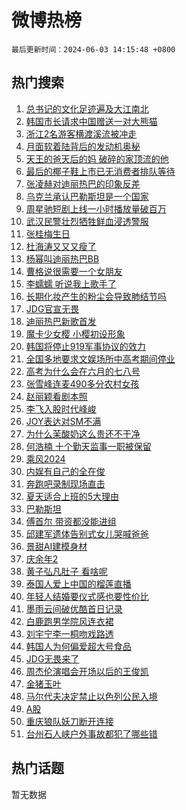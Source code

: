 # 微博热榜

`最后更新时间：2024-06-03 14:15:48 +0800`

## 热门搜索

1. [总书记的文化足迹遍及大江南北](https://m.weibo.cn/search?containerid=100103type%3D1%26t%3D10%26q%3D%23%E6%80%BB%E4%B9%A6%E8%AE%B0%E7%9A%84%E6%96%87%E5%8C%96%E8%B6%B3%E8%BF%B9%E9%81%8D%E5%8F%8A%E5%A4%A7%E6%B1%9F%E5%8D%97%E5%8C%97%23&stream_entry_id=51&isnewpage=1&extparam=seat%3D1%26dgr%3D0%26filter_type%3Drealtimehot%26stream_entry_id%3D51%26c_type%3D51%26pos%3D0%26q%3D%2523%25E6%2580%25BB%25E4%25B9%25A6%25E8%25AE%25B0%25E7%259A%2584%25E6%2596%2587%25E5%258C%2596%25E8%25B6%25B3%25E8%25BF%25B9%25E9%2581%258D%25E5%258F%258A%25E5%25A4%25A7%25E6%25B1%259F%25E5%258D%2597%25E5%258C%2597%2523%26cate%3D10103%26display_time%3D1717395347%26pre_seqid%3D1717395347607013551228)
1. [韩国市长请求中国赠送一对大熊猫](https://m.weibo.cn/search?containerid=100103type%3D1%26t%3D10%26q%3D%23%E9%9F%A9%E5%9B%BD%E5%B8%82%E9%95%BF%E8%AF%B7%E6%B1%82%E4%B8%AD%E5%9B%BD%E8%B5%A0%E9%80%81%E4%B8%80%E5%AF%B9%E5%A4%A7%E7%86%8A%E7%8C%AB%23&stream_entry_id=31&isnewpage=1&extparam=seat%3D1%26filter_type%3Drealtimehot%26c_type%3D31%26lcate%3D5001%26cate%3D5001%26band_rank%3D1%26q%3D%2523%25E9%259F%25A9%25E5%259B%25BD%25E5%25B8%2582%25E9%2595%25BF%25E8%25AF%25B7%25E6%25B1%2582%25E4%25B8%25AD%25E5%259B%25BD%25E8%25B5%25A0%25E9%2580%2581%25E4%25B8%2580%25E5%25AF%25B9%25E5%25A4%25A7%25E7%2586%258A%25E7%258C%25AB%2523%26stream_entry_id%3D31%26pos%3D0%26realpos%3D1%26dgr%3D0%26flag%3D2%26display_time%3D1717395347%26pre_seqid%3D1717395347607013551228)
1. [浙江2名游客横渡溪流被冲走](https://m.weibo.cn/search?containerid=100103type%3D1%26t%3D10%26q%3D%23%E6%B5%99%E6%B1%9F2%E5%90%8D%E6%B8%B8%E5%AE%A2%E6%A8%AA%E6%B8%A1%E6%BA%AA%E6%B5%81%E8%A2%AB%E5%86%B2%E8%B5%B0%23&stream_entry_id=31&isnewpage=1&extparam=seat%3D1%26filter_type%3Drealtimehot%26c_type%3D31%26lcate%3D5001%26cate%3D5001%26band_rank%3D2%26q%3D%2523%25E6%25B5%2599%25E6%25B1%259F2%25E5%2590%258D%25E6%25B8%25B8%25E5%25AE%25A2%25E6%25A8%25AA%25E6%25B8%25A1%25E6%25BA%25AA%25E6%25B5%2581%25E8%25A2%25AB%25E5%2586%25B2%25E8%25B5%25B0%2523%26stream_entry_id%3D31%26pos%3D1%26realpos%3D2%26dgr%3D0%26flag%3D1%26display_time%3D1717395347%26pre_seqid%3D1717395347607013551228)
1. [月面软着陆背后的发动机奥秘](https://m.weibo.cn/search?containerid=100103type%3D1%26t%3D10%26q%3D%23%E6%9C%88%E9%9D%A2%E8%BD%AF%E7%9D%80%E9%99%86%E8%83%8C%E5%90%8E%E7%9A%84%E5%8F%91%E5%8A%A8%E6%9C%BA%E5%A5%A5%E7%A7%98%23&stream_entry_id=31&isnewpage=1&extparam=seat%3D1%26filter_type%3Drealtimehot%26c_type%3D31%26lcate%3D5001%26cate%3D5001%26band_rank%3D3%26q%3D%2523%25E6%259C%2588%25E9%259D%25A2%25E8%25BD%25AF%25E7%259D%2580%25E9%2599%2586%25E8%2583%258C%25E5%2590%258E%25E7%259A%2584%25E5%258F%2591%25E5%258A%25A8%25E6%259C%25BA%25E5%25A5%25A5%25E7%25A7%2598%2523%26stream_entry_id%3D31%26pos%3D2%26realpos%3D3%26dgr%3D0%26flag%3D1%26display_time%3D1717395347%26pre_seqid%3D1717395347607013551228)
1. [天王的爸天后的妈 破碎的家顶流的他](https://m.weibo.cn/search?containerid=100103type%3D1%26t%3D10%26q%3D%E5%A4%A9%E7%8E%8B%E7%9A%84%E7%88%B8%E5%A4%A9%E5%90%8E%E7%9A%84%E5%A6%88+%E7%A0%B4%E7%A2%8E%E7%9A%84%E5%AE%B6%E9%A1%B6%E6%B5%81%E7%9A%84%E4%BB%96&stream_entry_id=31&isnewpage=1&extparam=seat%3D1%26filter_type%3Drealtimehot%26c_type%3D31%26lcate%3D5001%26cate%3D5001%26band_rank%3D4%26q%3D%25E5%25A4%25A9%25E7%258E%258B%25E7%259A%2584%25E7%2588%25B8%25E5%25A4%25A9%25E5%2590%258E%25E7%259A%2584%25E5%25A6%2588%2520%25E7%25A0%25B4%25E7%25A2%258E%25E7%259A%2584%25E5%25AE%25B6%25E9%25A1%25B6%25E6%25B5%2581%25E7%259A%2584%25E4%25BB%2596%26stream_entry_id%3D31%26pos%3D3%26realpos%3D4%26dgr%3D0%26flag%3D1%26display_time%3D1717395347%26pre_seqid%3D1717395347607013551228)
1. [最后的椰子鞋上市已无消费者排队等待](https://m.weibo.cn/search?containerid=100103type%3D1%26t%3D10%26q%3D%23%E6%9C%80%E5%90%8E%E7%9A%84%E6%A4%B0%E5%AD%90%E9%9E%8B%E4%B8%8A%E5%B8%82%E5%B7%B2%E6%97%A0%E6%B6%88%E8%B4%B9%E8%80%85%E6%8E%92%E9%98%9F%E7%AD%89%E5%BE%85%23&stream_entry_id=31&isnewpage=1&extparam=seat%3D1%26filter_type%3Drealtimehot%26c_type%3D31%26lcate%3D5001%26cate%3D5001%26band_rank%3D5%26q%3D%2523%25E6%259C%2580%25E5%2590%258E%25E7%259A%2584%25E6%25A4%25B0%25E5%25AD%2590%25E9%259E%258B%25E4%25B8%258A%25E5%25B8%2582%25E5%25B7%25B2%25E6%2597%25A0%25E6%25B6%2588%25E8%25B4%25B9%25E8%2580%2585%25E6%258E%2592%25E9%2598%259F%25E7%25AD%2589%25E5%25BE%2585%2523%26stream_entry_id%3D31%26pos%3D4%26realpos%3D5%26dgr%3D0%26flag%3D0%26display_time%3D1717395347%26pre_seqid%3D1717395347607013551228)
1. [张凌赫对迪丽热巴的印象反差](https://m.weibo.cn/search?containerid=100103type%3D1%26t%3D10%26q%3D%23%E5%BC%A0%E5%87%8C%E8%B5%AB%E5%AF%B9%E8%BF%AA%E4%B8%BD%E7%83%AD%E5%B7%B4%E7%9A%84%E5%8D%B0%E8%B1%A1%E5%8F%8D%E5%B7%AE%23&stream_entry_id=31&isnewpage=1&extparam=seat%3D1%26filter_type%3Drealtimehot%26c_type%3D31%26lcate%3D5001%26cate%3D5001%26band_rank%3D6%26q%3D%2523%25E5%25BC%25A0%25E5%2587%258C%25E8%25B5%25AB%25E5%25AF%25B9%25E8%25BF%25AA%25E4%25B8%25BD%25E7%2583%25AD%25E5%25B7%25B4%25E7%259A%2584%25E5%258D%25B0%25E8%25B1%25A1%25E5%258F%258D%25E5%25B7%25AE%2523%26stream_entry_id%3D31%26pos%3D5%26realpos%3D6%26dgr%3D0%26flag%3D1%26display_time%3D1717395347%26pre_seqid%3D1717395347607013551228)
1. [乌克兰承认巴勒斯坦是一个国家](https://m.weibo.cn/search?containerid=100103type%3D1%26t%3D10%26q%3D%23%E4%B9%8C%E5%85%8B%E5%85%B0%E6%89%BF%E8%AE%A4%E5%B7%B4%E5%8B%92%E6%96%AF%E5%9D%A6%E6%98%AF%E4%B8%80%E4%B8%AA%E5%9B%BD%E5%AE%B6%23&stream_entry_id=31&isnewpage=1&extparam=seat%3D1%26filter_type%3Drealtimehot%26c_type%3D31%26lcate%3D5001%26cate%3D5001%26band_rank%3D7%26q%3D%2523%25E4%25B9%258C%25E5%2585%258B%25E5%2585%25B0%25E6%2589%25BF%25E8%25AE%25A4%25E5%25B7%25B4%25E5%258B%2592%25E6%2596%25AF%25E5%259D%25A6%25E6%2598%25AF%25E4%25B8%2580%25E4%25B8%25AA%25E5%259B%25BD%25E5%25AE%25B6%2523%26stream_entry_id%3D31%26pos%3D6%26realpos%3D7%26dgr%3D0%26flag%3D0%26display_time%3D1717395347%26pre_seqid%3D1717395347607013551228)
1. [周星驰短剧上线一小时播放量破百万](https://m.weibo.cn/search?containerid=100103type%3D1%26t%3D10%26q%3D%23%E5%91%A8%E6%98%9F%E9%A9%B0%E7%9F%AD%E5%89%A7%E4%B8%8A%E7%BA%BF%E4%B8%80%E5%B0%8F%E6%97%B6%E6%92%AD%E6%94%BE%E9%87%8F%E7%A0%B4%E7%99%BE%E4%B8%87%23&stream_entry_id=31&isnewpage=1&extparam=seat%3D1%26filter_type%3Drealtimehot%26c_type%3D31%26lcate%3D5001%26cate%3D5001%26band_rank%3D8%26q%3D%2523%25E5%2591%25A8%25E6%2598%259F%25E9%25A9%25B0%25E7%259F%25AD%25E5%2589%25A7%25E4%25B8%258A%25E7%25BA%25BF%25E4%25B8%2580%25E5%25B0%258F%25E6%2597%25B6%25E6%2592%25AD%25E6%2594%25BE%25E9%2587%258F%25E7%25A0%25B4%25E7%2599%25BE%25E4%25B8%2587%2523%26stream_entry_id%3D31%26pos%3D7%26realpos%3D8%26dgr%3D0%26flag%3D1%26display_time%3D1717395347%26pre_seqid%3D1717395347607013551228)
1. [武汉民警壮烈牺牲鲜血浸透警服](https://m.weibo.cn/search?containerid=100103type%3D1%26t%3D10%26q%3D%23%E6%AD%A6%E6%B1%89%E6%B0%91%E8%AD%A6%E5%A3%AE%E7%83%88%E7%89%BA%E7%89%B2%E9%B2%9C%E8%A1%80%E6%B5%B8%E9%80%8F%E8%AD%A6%E6%9C%8D%23&stream_entry_id=31&isnewpage=1&extparam=seat%3D1%26filter_type%3Drealtimehot%26c_type%3D31%26lcate%3D5001%26cate%3D5001%26band_rank%3D9%26q%3D%2523%25E6%25AD%25A6%25E6%25B1%2589%25E6%25B0%2591%25E8%25AD%25A6%25E5%25A3%25AE%25E7%2583%2588%25E7%2589%25BA%25E7%2589%25B2%25E9%25B2%259C%25E8%25A1%2580%25E6%25B5%25B8%25E9%2580%258F%25E8%25AD%25A6%25E6%259C%258D%2523%26stream_entry_id%3D31%26pos%3D8%26realpos%3D9%26dgr%3D0%26flag%3D0%26display_time%3D1717395347%26pre_seqid%3D1717395347607013551228)
1. [张桂梅生日](https://m.weibo.cn/search?containerid=100103type%3D1%26t%3D10%26q%3D%23%E5%BC%A0%E6%A1%82%E6%A2%85%E7%94%9F%E6%97%A5%23&stream_entry_id=31&isnewpage=1&extparam=seat%3D1%26filter_type%3Drealtimehot%26c_type%3D31%26lcate%3D5001%26cate%3D5001%26band_rank%3D10%26q%3D%2523%25E5%25BC%25A0%25E6%25A1%2582%25E6%25A2%2585%25E7%2594%259F%25E6%2597%25A5%2523%26stream_entry_id%3D31%26pos%3D9%26realpos%3D10%26dgr%3D0%26flag%3D32768%26display_time%3D1717395347%26pre_seqid%3D1717395347607013551228)
1. [杜海涛又又又瘦了](https://m.weibo.cn/search?containerid=100103type%3D1%26t%3D10%26q%3D%23%E6%9D%9C%E6%B5%B7%E6%B6%9B%E5%8F%88%E5%8F%88%E5%8F%88%E7%98%A6%E4%BA%86%23&stream_entry_id=31&isnewpage=1&extparam=seat%3D1%26filter_type%3Drealtimehot%26c_type%3D31%26lcate%3D5001%26cate%3D5001%26band_rank%3D11%26q%3D%2523%25E6%259D%259C%25E6%25B5%25B7%25E6%25B6%259B%25E5%258F%2588%25E5%258F%2588%25E5%258F%2588%25E7%2598%25A6%25E4%25BA%2586%2523%26stream_entry_id%3D31%26pos%3D10%26realpos%3D11%26dgr%3D0%26flag%3D2%26display_time%3D1717395347%26pre_seqid%3D1717395347607013551228)
1. [杨幂叫迪丽热巴BB](https://m.weibo.cn/search?containerid=100103type%3D1%26t%3D10%26q%3D%23%E6%9D%A8%E5%B9%82%E5%8F%AB%E8%BF%AA%E4%B8%BD%E7%83%AD%E5%B7%B4BB%23&stream_entry_id=31&isnewpage=1&extparam=seat%3D1%26filter_type%3Drealtimehot%26c_type%3D31%26lcate%3D5001%26cate%3D5001%26band_rank%3D12%26q%3D%2523%25E6%259D%25A8%25E5%25B9%2582%25E5%258F%25AB%25E8%25BF%25AA%25E4%25B8%25BD%25E7%2583%25AD%25E5%25B7%25B4BB%2523%26stream_entry_id%3D31%26pos%3D11%26realpos%3D12%26dgr%3D0%26flag%3D1%26display_time%3D1717395347%26pre_seqid%3D1717395347607013551228)
1. [曹格说很需要一个女朋友](https://m.weibo.cn/search?containerid=100103type%3D1%26t%3D10%26q%3D%23%E6%9B%B9%E6%A0%BC%E8%AF%B4%E5%BE%88%E9%9C%80%E8%A6%81%E4%B8%80%E4%B8%AA%E5%A5%B3%E6%9C%8B%E5%8F%8B%23&stream_entry_id=31&isnewpage=1&extparam=seat%3D1%26filter_type%3Drealtimehot%26c_type%3D31%26lcate%3D5001%26cate%3D5001%26band_rank%3D13%26q%3D%2523%25E6%259B%25B9%25E6%25A0%25BC%25E8%25AF%25B4%25E5%25BE%2588%25E9%259C%2580%25E8%25A6%2581%25E4%25B8%2580%25E4%25B8%25AA%25E5%25A5%25B3%25E6%259C%258B%25E5%258F%258B%2523%26stream_entry_id%3D31%26pos%3D12%26realpos%3D13%26dgr%3D0%26flag%3D2%26display_time%3D1717395347%26pre_seqid%3D1717395347607013551228)
1. [李蠕蠕 听说我上歌手了](https://m.weibo.cn/search?containerid=100103type%3D1%26t%3D10%26q%3D%E6%9D%8E%E8%A0%95%E8%A0%95+%E5%90%AC%E8%AF%B4%E6%88%91%E4%B8%8A%E6%AD%8C%E6%89%8B%E4%BA%86&stream_entry_id=31&isnewpage=1&extparam=seat%3D1%26filter_type%3Drealtimehot%26c_type%3D31%26lcate%3D5001%26cate%3D5001%26band_rank%3D14%26q%3D%25E6%259D%258E%25E8%25A0%2595%25E8%25A0%2595%2520%25E5%2590%25AC%25E8%25AF%25B4%25E6%2588%2591%25E4%25B8%258A%25E6%25AD%258C%25E6%2589%258B%25E4%25BA%2586%26stream_entry_id%3D31%26pos%3D13%26realpos%3D14%26dgr%3D0%26flag%3D1%26display_time%3D1717395347%26pre_seqid%3D1717395347607013551228)
1. [长期化妆产生的粉尘会导致肺结节吗](https://m.weibo.cn/search?containerid=100103type%3D1%26t%3D10%26q%3D%23%E9%95%BF%E6%9C%9F%E5%8C%96%E5%A6%86%E4%BA%A7%E7%94%9F%E7%9A%84%E7%B2%89%E5%B0%98%E4%BC%9A%E5%AF%BC%E8%87%B4%E8%82%BA%E7%BB%93%E8%8A%82%E5%90%97%23&stream_entry_id=31&isnewpage=1&extparam=seat%3D1%26filter_type%3Drealtimehot%26c_type%3D31%26lcate%3D5001%26cate%3D5001%26band_rank%3D15%26q%3D%2523%25E9%2595%25BF%25E6%259C%259F%25E5%258C%2596%25E5%25A6%2586%25E4%25BA%25A7%25E7%2594%259F%25E7%259A%2584%25E7%25B2%2589%25E5%25B0%2598%25E4%25BC%259A%25E5%25AF%25BC%25E8%2587%25B4%25E8%2582%25BA%25E7%25BB%2593%25E8%258A%2582%25E5%2590%2597%2523%26stream_entry_id%3D31%26pos%3D14%26realpos%3D15%26dgr%3D0%26flag%3D0%26display_time%3D1717395347%26pre_seqid%3D1717395347607013551228)
1. [JDG官宣无畏](https://m.weibo.cn/search?containerid=100103type%3D1%26t%3D10%26q%3D%23JDG%E5%AE%98%E5%AE%A3%E6%97%A0%E7%95%8F%23&stream_entry_id=31&isnewpage=1&extparam=seat%3D1%26filter_type%3Drealtimehot%26c_type%3D31%26lcate%3D5001%26cate%3D5001%26band_rank%3D16%26q%3D%2523JDG%25E5%25AE%2598%25E5%25AE%25A3%25E6%2597%25A0%25E7%2595%258F%2523%26stream_entry_id%3D31%26pos%3D15%26realpos%3D16%26dgr%3D0%26flag%3D0%26display_time%3D1717395347%26pre_seqid%3D1717395347607013551228)
1. [迪丽热巴新歌首发](https://m.weibo.cn/search?containerid=100103type%3D1%26t%3D10%26q%3D%E8%BF%AA%E4%B8%BD%E7%83%AD%E5%B7%B4%E6%96%B0%E6%AD%8C%E9%A6%96%E5%8F%91&stream_entry_id=31&isnewpage=1&extparam=seat%3D1%26filter_type%3Drealtimehot%26c_type%3D31%26lcate%3D5001%26cate%3D5001%26band_rank%3D17%26q%3D%25E8%25BF%25AA%25E4%25B8%25BD%25E7%2583%25AD%25E5%25B7%25B4%25E6%2596%25B0%25E6%25AD%258C%25E9%25A6%2596%25E5%258F%2591%26stream_entry_id%3D31%26pos%3D16%26realpos%3D17%26dgr%3D0%26flag%3D0%26display_time%3D1717395347%26pre_seqid%3D1717395347607013551228)
1. [魔卡少女樱 小樱初设形象](https://m.weibo.cn/search?containerid=100103type%3D1%26t%3D10%26q%3D%E9%AD%94%E5%8D%A1%E5%B0%91%E5%A5%B3%E6%A8%B1+%E5%B0%8F%E6%A8%B1%E5%88%9D%E8%AE%BE%E5%BD%A2%E8%B1%A1&stream_entry_id=31&isnewpage=1&extparam=seat%3D1%26filter_type%3Drealtimehot%26c_type%3D31%26lcate%3D5001%26cate%3D5001%26band_rank%3D18%26q%3D%25E9%25AD%2594%25E5%258D%25A1%25E5%25B0%2591%25E5%25A5%25B3%25E6%25A8%25B1%2520%25E5%25B0%258F%25E6%25A8%25B1%25E5%2588%259D%25E8%25AE%25BE%25E5%25BD%25A2%25E8%25B1%25A1%26stream_entry_id%3D31%26pos%3D17%26realpos%3D18%26dgr%3D0%26flag%3D1%26display_time%3D1717395347%26pre_seqid%3D1717395347607013551228)
1. [韩国将停止919军事协议的效力](https://m.weibo.cn/search?containerid=100103type%3D1%26t%3D10%26q%3D%23%E9%9F%A9%E5%9B%BD%E5%B0%86%E5%81%9C%E6%AD%A2919%E5%86%9B%E4%BA%8B%E5%8D%8F%E8%AE%AE%E7%9A%84%E6%95%88%E5%8A%9B%23&stream_entry_id=31&isnewpage=1&extparam=seat%3D1%26filter_type%3Drealtimehot%26c_type%3D31%26lcate%3D5001%26cate%3D5001%26band_rank%3D19%26q%3D%2523%25E9%259F%25A9%25E5%259B%25BD%25E5%25B0%2586%25E5%2581%259C%25E6%25AD%25A2919%25E5%2586%259B%25E4%25BA%258B%25E5%258D%258F%25E8%25AE%25AE%25E7%259A%2584%25E6%2595%2588%25E5%258A%259B%2523%26stream_entry_id%3D31%26pos%3D18%26realpos%3D19%26dgr%3D0%26flag%3D1%26display_time%3D1717395347%26pre_seqid%3D1717395347607013551228)
1. [全国多地要求文娱场所中高考期间停业](https://m.weibo.cn/search?containerid=100103type%3D1%26t%3D10%26q%3D%23%E5%85%A8%E5%9B%BD%E5%A4%9A%E5%9C%B0%E8%A6%81%E6%B1%82%E6%96%87%E5%A8%B1%E5%9C%BA%E6%89%80%E4%B8%AD%E9%AB%98%E8%80%83%E6%9C%9F%E9%97%B4%E5%81%9C%E4%B8%9A%23&stream_entry_id=31&isnewpage=1&extparam=seat%3D1%26filter_type%3Drealtimehot%26c_type%3D31%26lcate%3D5001%26cate%3D5001%26band_rank%3D20%26q%3D%2523%25E5%2585%25A8%25E5%259B%25BD%25E5%25A4%259A%25E5%259C%25B0%25E8%25A6%2581%25E6%25B1%2582%25E6%2596%2587%25E5%25A8%25B1%25E5%259C%25BA%25E6%2589%2580%25E4%25B8%25AD%25E9%25AB%2598%25E8%2580%2583%25E6%259C%259F%25E9%2597%25B4%25E5%2581%259C%25E4%25B8%259A%2523%26stream_entry_id%3D31%26pos%3D19%26realpos%3D20%26dgr%3D0%26flag%3D0%26display_time%3D1717395347%26pre_seqid%3D1717395347607013551228)
1. [高考为什么会在六月的七八号](https://m.weibo.cn/search?containerid=100103type%3D1%26t%3D10%26q%3D%23%E9%AB%98%E8%80%83%E4%B8%BA%E4%BB%80%E4%B9%88%E4%BC%9A%E5%9C%A8%E5%85%AD%E6%9C%88%E7%9A%84%E4%B8%83%E5%85%AB%E5%8F%B7%23&stream_entry_id=31&isnewpage=1&extparam=seat%3D1%26filter_type%3Drealtimehot%26c_type%3D31%26lcate%3D5001%26cate%3D5001%26band_rank%3D21%26q%3D%2523%25E9%25AB%2598%25E8%2580%2583%25E4%25B8%25BA%25E4%25BB%2580%25E4%25B9%2588%25E4%25BC%259A%25E5%259C%25A8%25E5%2585%25AD%25E6%259C%2588%25E7%259A%2584%25E4%25B8%2583%25E5%2585%25AB%25E5%258F%25B7%2523%26stream_entry_id%3D31%26pos%3D20%26realpos%3D21%26dgr%3D0%26flag%3D0%26display_time%3D1717395347%26pre_seqid%3D1717395347607013551228)
1. [张雪峰连麦490多分农村女孩](https://m.weibo.cn/search?containerid=100103type%3D1%26t%3D10%26q%3D%E5%BC%A0%E9%9B%AA%E5%B3%B0%E8%BF%9E%E9%BA%A6490%E5%A4%9A%E5%88%86%E5%86%9C%E6%9D%91%E5%A5%B3%E5%AD%A9&stream_entry_id=31&isnewpage=1&extparam=seat%3D1%26filter_type%3Drealtimehot%26c_type%3D31%26lcate%3D5001%26cate%3D5001%26band_rank%3D22%26q%3D%25E5%25BC%25A0%25E9%259B%25AA%25E5%25B3%25B0%25E8%25BF%259E%25E9%25BA%25A6490%25E5%25A4%259A%25E5%2588%2586%25E5%2586%259C%25E6%259D%2591%25E5%25A5%25B3%25E5%25AD%25A9%26stream_entry_id%3D31%26pos%3D21%26realpos%3D22%26dgr%3D0%26flag%3D2%26display_time%3D1717395347%26pre_seqid%3D1717395347607013551228)
1. [赵丽颖看剧本照](https://m.weibo.cn/search?containerid=100103type%3D1%26t%3D10%26q%3D%23%E8%B5%B5%E4%B8%BD%E9%A2%96%E7%9C%8B%E5%89%A7%E6%9C%AC%E7%85%A7%23&stream_entry_id=31&isnewpage=1&extparam=seat%3D1%26filter_type%3Drealtimehot%26c_type%3D31%26lcate%3D5001%26cate%3D5001%26band_rank%3D23%26q%3D%2523%25E8%25B5%25B5%25E4%25B8%25BD%25E9%25A2%2596%25E7%259C%258B%25E5%2589%25A7%25E6%259C%25AC%25E7%2585%25A7%2523%26stream_entry_id%3D31%26pos%3D22%26realpos%3D23%26dgr%3D0%26flag%3D1%26display_time%3D1717395347%26pre_seqid%3D1717395347607013551228)
1. [李飞入股时代峰峻](https://m.weibo.cn/search?containerid=100103type%3D1%26t%3D10%26q%3D%23%E6%9D%8E%E9%A3%9E%E5%85%A5%E8%82%A1%E6%97%B6%E4%BB%A3%E5%B3%B0%E5%B3%BB%23&stream_entry_id=31&isnewpage=1&extparam=seat%3D1%26filter_type%3Drealtimehot%26c_type%3D31%26lcate%3D5001%26cate%3D5001%26band_rank%3D24%26q%3D%2523%25E6%259D%258E%25E9%25A3%259E%25E5%2585%25A5%25E8%2582%25A1%25E6%2597%25B6%25E4%25BB%25A3%25E5%25B3%25B0%25E5%25B3%25BB%2523%26stream_entry_id%3D31%26pos%3D23%26realpos%3D24%26dgr%3D0%26flag%3D0%26display_time%3D1717395347%26pre_seqid%3D1717395347607013551228)
1. [JOY表达对SM不满](https://m.weibo.cn/search?containerid=100103type%3D1%26t%3D10%26q%3DJOY%E8%A1%A8%E8%BE%BE%E5%AF%B9SM%E4%B8%8D%E6%BB%A1&stream_entry_id=31&isnewpage=1&extparam=seat%3D1%26filter_type%3Drealtimehot%26c_type%3D31%26lcate%3D5001%26cate%3D5001%26band_rank%3D25%26q%3DJOY%25E8%25A1%25A8%25E8%25BE%25BE%25E5%25AF%25B9SM%25E4%25B8%258D%25E6%25BB%25A1%26stream_entry_id%3D31%26pos%3D24%26realpos%3D25%26dgr%3D0%26flag%3D1%26display_time%3D1717395347%26pre_seqid%3D1717395347607013551228)
1. [为什么茉酸奶这么贵还不干净](https://m.weibo.cn/search?containerid=100103type%3D1%26t%3D10%26q%3D%23%E4%B8%BA%E4%BB%80%E4%B9%88%E8%8C%89%E9%85%B8%E5%A5%B6%E8%BF%99%E4%B9%88%E8%B4%B5%E8%BF%98%E4%B8%8D%E5%B9%B2%E5%87%80%23&stream_entry_id=31&isnewpage=1&extparam=seat%3D1%26filter_type%3Drealtimehot%26c_type%3D31%26lcate%3D5001%26cate%3D5001%26band_rank%3D26%26q%3D%2523%25E4%25B8%25BA%25E4%25BB%2580%25E4%25B9%2588%25E8%258C%2589%25E9%2585%25B8%25E5%25A5%25B6%25E8%25BF%2599%25E4%25B9%2588%25E8%25B4%25B5%25E8%25BF%2598%25E4%25B8%258D%25E5%25B9%25B2%25E5%2587%2580%2523%26stream_entry_id%3D31%26pos%3D25%26realpos%3D26%26dgr%3D0%26flag%3D0%26display_time%3D1717395347%26pre_seqid%3D1717395347607013551228)
1. [何浩楠 十个勤天监事一职被保留](https://m.weibo.cn/search?containerid=100103type%3D1%26t%3D10%26q%3D%E4%BD%95%E6%B5%A9%E6%A5%A0+%E5%8D%81%E4%B8%AA%E5%8B%A4%E5%A4%A9%E7%9B%91%E4%BA%8B%E4%B8%80%E8%81%8C%E8%A2%AB%E4%BF%9D%E7%95%99&stream_entry_id=31&isnewpage=1&extparam=seat%3D1%26filter_type%3Drealtimehot%26c_type%3D31%26lcate%3D5001%26cate%3D5001%26band_rank%3D27%26q%3D%25E4%25BD%2595%25E6%25B5%25A9%25E6%25A5%25A0%2520%25E5%258D%2581%25E4%25B8%25AA%25E5%258B%25A4%25E5%25A4%25A9%25E7%259B%2591%25E4%25BA%258B%25E4%25B8%2580%25E8%2581%258C%25E8%25A2%25AB%25E4%25BF%259D%25E7%2595%2599%26stream_entry_id%3D31%26pos%3D26%26realpos%3D27%26dgr%3D0%26flag%3D1%26display_time%3D1717395347%26pre_seqid%3D1717395347607013551228)
1. [乘风2024](https://m.weibo.cn/search?containerid=100103type%3D1%26t%3D10%26q%3D%E4%B9%98%E9%A3%8E2024&stream_entry_id=31&isnewpage=1&extparam=seat%3D1%26filter_type%3Drealtimehot%26c_type%3D31%26lcate%3D5001%26cate%3D5001%26band_rank%3D28%26q%3D%25E4%25B9%2598%25E9%25A3%258E2024%26stream_entry_id%3D31%26pos%3D27%26realpos%3D28%26dgr%3D0%26flag%3D1%26display_time%3D1717395347%26pre_seqid%3D1717395347607013551228)
1. [内娱有自己的全在俊](https://m.weibo.cn/search?containerid=100103type%3D1%26t%3D10%26q%3D%23%E5%86%85%E5%A8%B1%E6%9C%89%E8%87%AA%E5%B7%B1%E7%9A%84%E5%85%A8%E5%9C%A8%E4%BF%8A%23&stream_entry_id=31&isnewpage=1&extparam=seat%3D1%26filter_type%3Drealtimehot%26c_type%3D31%26lcate%3D5001%26cate%3D5001%26band_rank%3D29%26q%3D%2523%25E5%2586%2585%25E5%25A8%25B1%25E6%259C%2589%25E8%2587%25AA%25E5%25B7%25B1%25E7%259A%2584%25E5%2585%25A8%25E5%259C%25A8%25E4%25BF%258A%2523%26stream_entry_id%3D31%26pos%3D28%26realpos%3D29%26dgr%3D0%26flag%3D1%26display_time%3D1717395347%26pre_seqid%3D1717395347607013551228)
1. [奔跑吧录制现场直击](https://m.weibo.cn/search?containerid=100103type%3D1%26t%3D10%26q%3D%E5%A5%94%E8%B7%91%E5%90%A7%E5%BD%95%E5%88%B6%E7%8E%B0%E5%9C%BA%E7%9B%B4%E5%87%BB&stream_entry_id=31&isnewpage=1&extparam=seat%3D1%26filter_type%3Drealtimehot%26c_type%3D31%26lcate%3D5001%26cate%3D5001%26band_rank%3D30%26q%3D%25E5%25A5%2594%25E8%25B7%2591%25E5%2590%25A7%25E5%25BD%2595%25E5%2588%25B6%25E7%258E%25B0%25E5%259C%25BA%25E7%259B%25B4%25E5%2587%25BB%26stream_entry_id%3D31%26pos%3D29%26realpos%3D30%26dgr%3D0%26flag%3D1%26display_time%3D1717395347%26pre_seqid%3D1717395347607013551228)
1. [夏天适合上班的5大理由](https://m.weibo.cn/search?containerid=100103type%3D1%26t%3D10%26q%3D%E5%A4%8F%E5%A4%A9%E9%80%82%E5%90%88%E4%B8%8A%E7%8F%AD%E7%9A%845%E5%A4%A7%E7%90%86%E7%94%B1&stream_entry_id=31&isnewpage=1&extparam=seat%3D1%26filter_type%3Drealtimehot%26c_type%3D31%26lcate%3D5001%26cate%3D5001%26band_rank%3D31%26q%3D%25E5%25A4%258F%25E5%25A4%25A9%25E9%2580%2582%25E5%2590%2588%25E4%25B8%258A%25E7%258F%25AD%25E7%259A%25845%25E5%25A4%25A7%25E7%2590%2586%25E7%2594%25B1%26stream_entry_id%3D31%26pos%3D30%26realpos%3D31%26dgr%3D0%26flag%3D1%26display_time%3D1717395347%26pre_seqid%3D1717395347607013551228)
1. [巴勒斯坦](https://m.weibo.cn/search?containerid=100103type%3D1%26t%3D10%26q%3D%E5%B7%B4%E5%8B%92%E6%96%AF%E5%9D%A6&stream_entry_id=31&isnewpage=1&extparam=seat%3D1%26filter_type%3Drealtimehot%26c_type%3D31%26lcate%3D5001%26cate%3D5001%26band_rank%3D32%26q%3D%25E5%25B7%25B4%25E5%258B%2592%25E6%2596%25AF%25E5%259D%25A6%26stream_entry_id%3D31%26pos%3D31%26realpos%3D32%26dgr%3D0%26flag%3D0%26display_time%3D1717395347%26pre_seqid%3D1717395347607013551228)
1. [傅首尔 带资都没能进组](https://m.weibo.cn/search?containerid=100103type%3D1%26t%3D10%26q%3D%E5%82%85%E9%A6%96%E5%B0%94+%E5%B8%A6%E8%B5%84%E9%83%BD%E6%B2%A1%E8%83%BD%E8%BF%9B%E7%BB%84&stream_entry_id=31&isnewpage=1&extparam=seat%3D1%26filter_type%3Drealtimehot%26c_type%3D31%26lcate%3D5001%26cate%3D5001%26band_rank%3D33%26q%3D%25E5%2582%2585%25E9%25A6%2596%25E5%25B0%2594%2520%25E5%25B8%25A6%25E8%25B5%2584%25E9%2583%25BD%25E6%25B2%25A1%25E8%2583%25BD%25E8%25BF%259B%25E7%25BB%2584%26stream_entry_id%3D31%26pos%3D32%26realpos%3D33%26dgr%3D0%26flag%3D1%26display_time%3D1717395347%26pre_seqid%3D1717395347607013551228)
1. [邱建军遗体告别式女儿哭喊爸爸](https://m.weibo.cn/search?containerid=100103type%3D1%26t%3D10%26q%3D%23%E9%82%B1%E5%BB%BA%E5%86%9B%E9%81%97%E4%BD%93%E5%91%8A%E5%88%AB%E5%BC%8F%E5%A5%B3%E5%84%BF%E5%93%AD%E5%96%8A%E7%88%B8%E7%88%B8%23&stream_entry_id=31&isnewpage=1&extparam=seat%3D1%26filter_type%3Drealtimehot%26c_type%3D31%26lcate%3D5001%26cate%3D5001%26band_rank%3D34%26q%3D%2523%25E9%2582%25B1%25E5%25BB%25BA%25E5%2586%259B%25E9%2581%2597%25E4%25BD%2593%25E5%2591%258A%25E5%2588%25AB%25E5%25BC%258F%25E5%25A5%25B3%25E5%2584%25BF%25E5%2593%25AD%25E5%2596%258A%25E7%2588%25B8%25E7%2588%25B8%2523%26stream_entry_id%3D31%26pos%3D33%26realpos%3D34%26dgr%3D0%26flag%3D1%26display_time%3D1717395347%26pre_seqid%3D1717395347607013551228)
1. [景甜AI建模身材](https://m.weibo.cn/search?containerid=100103type%3D1%26t%3D10%26q%3D%23%E6%99%AF%E7%94%9CAI%E5%BB%BA%E6%A8%A1%E8%BA%AB%E6%9D%90%23&stream_entry_id=31&isnewpage=1&extparam=seat%3D1%26filter_type%3Drealtimehot%26c_type%3D31%26lcate%3D5001%26cate%3D5001%26band_rank%3D35%26q%3D%2523%25E6%2599%25AF%25E7%2594%259CAI%25E5%25BB%25BA%25E6%25A8%25A1%25E8%25BA%25AB%25E6%259D%2590%2523%26stream_entry_id%3D31%26pos%3D34%26realpos%3D35%26dgr%3D0%26flag%3D0%26display_time%3D1717395347%26pre_seqid%3D1717395347607013551228)
1. [庆余年2](https://m.weibo.cn/search?containerid=100103type%3D1%26t%3D10%26q%3D%E5%BA%86%E4%BD%99%E5%B9%B42&stream_entry_id=31&isnewpage=1&extparam=seat%3D1%26filter_type%3Drealtimehot%26c_type%3D31%26lcate%3D5001%26cate%3D5001%26band_rank%3D36%26q%3D%25E5%25BA%2586%25E4%25BD%2599%25E5%25B9%25B42%26stream_entry_id%3D31%26pos%3D35%26realpos%3D36%26dgr%3D0%26flag%3D1%26display_time%3D1717395347%26pre_seqid%3D1717395347607013551228)
1. [黄子弘凡肚子 看啥呢](https://m.weibo.cn/search?containerid=100103type%3D1%26t%3D10%26q%3D%E9%BB%84%E5%AD%90%E5%BC%98%E5%87%A1%E8%82%9A%E5%AD%90+%E7%9C%8B%E5%95%A5%E5%91%A2&stream_entry_id=31&isnewpage=1&extparam=seat%3D1%26filter_type%3Drealtimehot%26c_type%3D31%26lcate%3D5001%26cate%3D5001%26band_rank%3D37%26q%3D%25E9%25BB%2584%25E5%25AD%2590%25E5%25BC%2598%25E5%2587%25A1%25E8%2582%259A%25E5%25AD%2590%2520%25E7%259C%258B%25E5%2595%25A5%25E5%2591%25A2%26stream_entry_id%3D31%26pos%3D36%26realpos%3D37%26dgr%3D0%26flag%3D1%26display_time%3D1717395347%26pre_seqid%3D1717395347607013551228)
1. [泰国人爱上中国的榴莲直播](https://m.weibo.cn/search?containerid=100103type%3D1%26t%3D10%26q%3D%23%E6%B3%B0%E5%9B%BD%E4%BA%BA%E7%88%B1%E4%B8%8A%E4%B8%AD%E5%9B%BD%E7%9A%84%E6%A6%B4%E8%8E%B2%E7%9B%B4%E6%92%AD%23&stream_entry_id=31&isnewpage=1&extparam=seat%3D1%26filter_type%3Drealtimehot%26c_type%3D31%26lcate%3D5001%26cate%3D5001%26band_rank%3D38%26q%3D%2523%25E6%25B3%25B0%25E5%259B%25BD%25E4%25BA%25BA%25E7%2588%25B1%25E4%25B8%258A%25E4%25B8%25AD%25E5%259B%25BD%25E7%259A%2584%25E6%25A6%25B4%25E8%258E%25B2%25E7%259B%25B4%25E6%2592%25AD%2523%26stream_entry_id%3D31%26pos%3D37%26realpos%3D38%26dgr%3D0%26flag%3D0%26display_time%3D1717395347%26pre_seqid%3D1717395347607013551228)
1. [年轻人结婚要仪式感也要性价比](https://m.weibo.cn/search?containerid=100103type%3D1%26t%3D10%26q%3D%23%E5%B9%B4%E8%BD%BB%E4%BA%BA%E7%BB%93%E5%A9%9A%E8%A6%81%E4%BB%AA%E5%BC%8F%E6%84%9F%E4%B9%9F%E8%A6%81%E6%80%A7%E4%BB%B7%E6%AF%94%23&stream_entry_id=31&isnewpage=1&extparam=seat%3D1%26filter_type%3Drealtimehot%26c_type%3D31%26lcate%3D5001%26cate%3D5001%26band_rank%3D39%26q%3D%2523%25E5%25B9%25B4%25E8%25BD%25BB%25E4%25BA%25BA%25E7%25BB%2593%25E5%25A9%259A%25E8%25A6%2581%25E4%25BB%25AA%25E5%25BC%258F%25E6%2584%259F%25E4%25B9%259F%25E8%25A6%2581%25E6%2580%25A7%25E4%25BB%25B7%25E6%25AF%2594%2523%26stream_entry_id%3D31%26pos%3D38%26realpos%3D39%26dgr%3D0%26flag%3D1%26display_time%3D1717395347%26pre_seqid%3D1717395347607013551228)
1. [墨雨云间破优酷首日记录](https://m.weibo.cn/search?containerid=100103type%3D1%26t%3D10%26q%3D%23%E5%A2%A8%E9%9B%A8%E4%BA%91%E9%97%B4%E7%A0%B4%E4%BC%98%E9%85%B7%E9%A6%96%E6%97%A5%E8%AE%B0%E5%BD%95%23&stream_entry_id=31&isnewpage=1&extparam=seat%3D1%26filter_type%3Drealtimehot%26c_type%3D31%26lcate%3D5001%26cate%3D5001%26band_rank%3D40%26q%3D%2523%25E5%25A2%25A8%25E9%259B%25A8%25E4%25BA%2591%25E9%2597%25B4%25E7%25A0%25B4%25E4%25BC%2598%25E9%2585%25B7%25E9%25A6%2596%25E6%2597%25A5%25E8%25AE%25B0%25E5%25BD%2595%2523%26stream_entry_id%3D31%26pos%3D39%26realpos%3D40%26dgr%3D0%26flag%3D1%26display_time%3D1717395347%26pre_seqid%3D1717395347607013551228)
1. [白鹿跑男学院风连衣裙](https://m.weibo.cn/search?containerid=100103type%3D1%26t%3D10%26q%3D%23%E7%99%BD%E9%B9%BF%E8%B7%91%E7%94%B7%E5%AD%A6%E9%99%A2%E9%A3%8E%E8%BF%9E%E8%A1%A3%E8%A3%99%23&stream_entry_id=31&isnewpage=1&extparam=seat%3D1%26filter_type%3Drealtimehot%26c_type%3D31%26lcate%3D5001%26cate%3D5001%26band_rank%3D41%26q%3D%2523%25E7%2599%25BD%25E9%25B9%25BF%25E8%25B7%2591%25E7%2594%25B7%25E5%25AD%25A6%25E9%2599%25A2%25E9%25A3%258E%25E8%25BF%259E%25E8%25A1%25A3%25E8%25A3%2599%2523%26stream_entry_id%3D31%26pos%3D40%26realpos%3D41%26dgr%3D0%26flag%3D1%26display_time%3D1717395347%26pre_seqid%3D1717395347607013551228)
1. [刘宇宁李一桐吻戏路透](https://m.weibo.cn/search?containerid=100103type%3D1%26t%3D10%26q%3D%23%E5%88%98%E5%AE%87%E5%AE%81%E6%9D%8E%E4%B8%80%E6%A1%90%E5%90%BB%E6%88%8F%E8%B7%AF%E9%80%8F%23&stream_entry_id=31&isnewpage=1&extparam=seat%3D1%26filter_type%3Drealtimehot%26c_type%3D31%26lcate%3D5001%26cate%3D5001%26band_rank%3D42%26q%3D%2523%25E5%2588%2598%25E5%25AE%2587%25E5%25AE%2581%25E6%259D%258E%25E4%25B8%2580%25E6%25A1%2590%25E5%2590%25BB%25E6%2588%258F%25E8%25B7%25AF%25E9%2580%258F%2523%26stream_entry_id%3D31%26pos%3D41%26realpos%3D42%26dgr%3D0%26flag%3D0%26display_time%3D1717395347%26pre_seqid%3D1717395347607013551228)
1. [韩国人为何偏爱超大号食品](https://m.weibo.cn/search?containerid=100103type%3D1%26t%3D10%26q%3D%23%E9%9F%A9%E5%9B%BD%E4%BA%BA%E4%B8%BA%E4%BD%95%E5%81%8F%E7%88%B1%E8%B6%85%E5%A4%A7%E5%8F%B7%E9%A3%9F%E5%93%81%23&stream_entry_id=31&isnewpage=1&extparam=seat%3D1%26filter_type%3Drealtimehot%26c_type%3D31%26lcate%3D5001%26cate%3D5001%26band_rank%3D43%26q%3D%2523%25E9%259F%25A9%25E5%259B%25BD%25E4%25BA%25BA%25E4%25B8%25BA%25E4%25BD%2595%25E5%2581%258F%25E7%2588%25B1%25E8%25B6%2585%25E5%25A4%25A7%25E5%258F%25B7%25E9%25A3%259F%25E5%2593%2581%2523%26stream_entry_id%3D31%26pos%3D42%26realpos%3D43%26dgr%3D0%26flag%3D0%26display_time%3D1717395347%26pre_seqid%3D1717395347607013551228)
1. [JDG无畏来了](https://m.weibo.cn/search?containerid=100103type%3D1%26t%3D10%26q%3D%23JDG%E6%97%A0%E7%95%8F%E6%9D%A5%E4%BA%86%23&stream_entry_id=31&isnewpage=1&extparam=seat%3D1%26filter_type%3Drealtimehot%26c_type%3D31%26lcate%3D5001%26cate%3D5001%26band_rank%3D44%26q%3D%2523JDG%25E6%2597%25A0%25E7%2595%258F%25E6%259D%25A5%25E4%25BA%2586%2523%26stream_entry_id%3D31%26pos%3D43%26realpos%3D44%26dgr%3D0%26flag%3D0%26display_time%3D1717395347%26pre_seqid%3D1717395347607013551228)
1. [周杰伦演唱会开场以后的王俊凯](https://m.weibo.cn/search?containerid=100103type%3D1%26t%3D10%26q%3D%23%E5%91%A8%E6%9D%B0%E4%BC%A6%E6%BC%94%E5%94%B1%E4%BC%9A%E5%BC%80%E5%9C%BA%E4%BB%A5%E5%90%8E%E7%9A%84%E7%8E%8B%E4%BF%8A%E5%87%AF%23&stream_entry_id=31&isnewpage=1&extparam=seat%3D1%26filter_type%3Drealtimehot%26c_type%3D31%26lcate%3D5001%26cate%3D5001%26band_rank%3D45%26q%3D%2523%25E5%2591%25A8%25E6%259D%25B0%25E4%25BC%25A6%25E6%25BC%2594%25E5%2594%25B1%25E4%25BC%259A%25E5%25BC%2580%25E5%259C%25BA%25E4%25BB%25A5%25E5%2590%258E%25E7%259A%2584%25E7%258E%258B%25E4%25BF%258A%25E5%2587%25AF%2523%26stream_entry_id%3D31%26pos%3D44%26realpos%3D45%26dgr%3D0%26flag%3D0%26display_time%3D1717395347%26pre_seqid%3D1717395347607013551228)
1. [金猪玉叶](https://m.weibo.cn/search?containerid=100103type%3D1%26t%3D10%26q%3D%E9%87%91%E7%8C%AA%E7%8E%89%E5%8F%B6&stream_entry_id=31&isnewpage=1&extparam=seat%3D1%26filter_type%3Drealtimehot%26c_type%3D31%26lcate%3D5001%26cate%3D5001%26band_rank%3D46%26q%3D%25E9%2587%2591%25E7%258C%25AA%25E7%258E%2589%25E5%258F%25B6%26stream_entry_id%3D31%26pos%3D45%26realpos%3D46%26dgr%3D0%26flag%3D1%26display_time%3D1717395347%26pre_seqid%3D1717395347607013551228)
1. [马尔代夫决定禁止以色列公民入境](https://m.weibo.cn/search?containerid=100103type%3D1%26t%3D10%26q%3D%23%E9%A9%AC%E5%B0%94%E4%BB%A3%E5%A4%AB%E5%86%B3%E5%AE%9A%E7%A6%81%E6%AD%A2%E4%BB%A5%E8%89%B2%E5%88%97%E5%85%AC%E6%B0%91%E5%85%A5%E5%A2%83%23&stream_entry_id=31&isnewpage=1&extparam=seat%3D1%26filter_type%3Drealtimehot%26c_type%3D31%26lcate%3D5001%26cate%3D5001%26band_rank%3D47%26q%3D%2523%25E9%25A9%25AC%25E5%25B0%2594%25E4%25BB%25A3%25E5%25A4%25AB%25E5%2586%25B3%25E5%25AE%259A%25E7%25A6%2581%25E6%25AD%25A2%25E4%25BB%25A5%25E8%2589%25B2%25E5%2588%2597%25E5%2585%25AC%25E6%25B0%2591%25E5%2585%25A5%25E5%25A2%2583%2523%26stream_entry_id%3D31%26pos%3D46%26realpos%3D47%26dgr%3D0%26flag%3D0%26display_time%3D1717395347%26pre_seqid%3D1717395347607013551228)
1. [A股](https://m.weibo.cn/search?containerid=100103type%3D1%26t%3D10%26q%3DA%E8%82%A1&stream_entry_id=31&isnewpage=1&extparam=seat%3D1%26filter_type%3Drealtimehot%26c_type%3D31%26lcate%3D5001%26cate%3D5001%26band_rank%3D48%26q%3DA%25E8%2582%25A1%26stream_entry_id%3D31%26pos%3D47%26realpos%3D48%26dgr%3D0%26flag%3D0%26display_time%3D1717395347%26pre_seqid%3D1717395347607013551228)
1. [重庆狼队妖刀断开连接](https://m.weibo.cn/search?containerid=100103type%3D1%26t%3D10%26q%3D%23%E9%87%8D%E5%BA%86%E7%8B%BC%E9%98%9F%E5%A6%96%E5%88%80%E6%96%AD%E5%BC%80%E8%BF%9E%E6%8E%A5%23&stream_entry_id=31&isnewpage=1&extparam=seat%3D1%26filter_type%3Drealtimehot%26c_type%3D31%26lcate%3D5001%26cate%3D5001%26band_rank%3D49%26q%3D%2523%25E9%2587%258D%25E5%25BA%2586%25E7%258B%25BC%25E9%2598%259F%25E5%25A6%2596%25E5%2588%2580%25E6%2596%25AD%25E5%25BC%2580%25E8%25BF%259E%25E6%258E%25A5%2523%26stream_entry_id%3D31%26pos%3D48%26realpos%3D49%26dgr%3D0%26flag%3D0%26display_time%3D1717395347%26pre_seqid%3D1717395347607013551228)
1. [台州石人峡户外事故都犯了哪些错](https://m.weibo.cn/search?containerid=100103type%3D1%26t%3D10%26q%3D%E5%8F%B0%E5%B7%9E%E7%9F%B3%E4%BA%BA%E5%B3%A1%E6%88%B7%E5%A4%96%E4%BA%8B%E6%95%85%E9%83%BD%E7%8A%AF%E4%BA%86%E5%93%AA%E4%BA%9B%E9%94%99&stream_entry_id=31&isnewpage=1&extparam=seat%3D1%26filter_type%3Drealtimehot%26c_type%3D31%26lcate%3D5001%26cate%3D5001%26band_rank%3D50%26q%3D%25E5%258F%25B0%25E5%25B7%259E%25E7%259F%25B3%25E4%25BA%25BA%25E5%25B3%25A1%25E6%2588%25B7%25E5%25A4%2596%25E4%25BA%258B%25E6%2595%2585%25E9%2583%25BD%25E7%258A%25AF%25E4%25BA%2586%25E5%2593%25AA%25E4%25BA%259B%25E9%2594%2599%26stream_entry_id%3D31%26pos%3D49%26realpos%3D50%26dgr%3D0%26flag%3D1%26display_time%3D1717395347%26pre_seqid%3D1717395347607013551228)

## 热门话题

暂无数据
